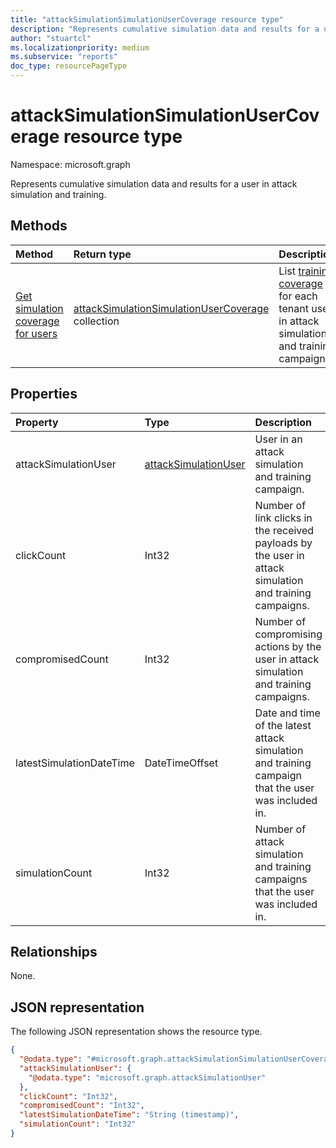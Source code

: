 ```yaml
---
title: "attackSimulationSimulationUserCoverage resource type"
description: "Represents cumulative simulation data and results for a user in attack simulation and training."
author: "stuartcl"
ms.localizationpriority: medium
ms.subservice: "reports"
doc_type: resourcePageType
---
```


# attackSimulationSimulationUserCoverage resource type

Namespace: microsoft.graph

Represents cumulative simulation data and results for a user in attack simulation and training.

## Methods
|Method|Return type|Description|
|:---|:---|:---|
|[Get simulation coverage for users](../api/securityreportsroot-getattacksimulationsimulationusercoverage.md)|[attackSimulationSimulationUserCoverage](../resources/attacksimulationsimulationusercoverage.md) collection|List [training coverage](../resources/attacksimulationtrainingusercoverage.md) for each tenant user in attack simulation and training campaigns.|

## Properties
|Property|Type|Description|
|:---|:---|:---|
|attackSimulationUser|[attackSimulationUser](../resources/attacksimulationuser.md)|User in an attack simulation and training campaign.|
|clickCount|Int32|Number of link clicks in the received payloads by the user in attack simulation and training campaigns.|
|compromisedCount|Int32|Number of compromising actions by the user in attack simulation and training campaigns.|
|latestSimulationDateTime|DateTimeOffset|Date and time of the latest attack simulation and training campaign that the user was included in.|
|simulationCount|Int32|Number of attack simulation and training campaigns that the user was included in.|

## Relationships
None.

## JSON representation
The following JSON representation shows the resource type.
<!-- {
  "blockType": "resource",
  "@odata.type": "microsoft.graph.attackSimulationSimulationUserCoverage"
}
-->
``` json
{
  "@odata.type": "#microsoft.graph.attackSimulationSimulationUserCoverage",
  "attackSimulationUser": {
    "@odata.type": "microsoft.graph.attackSimulationUser"
  },
  "clickCount": "Int32",
  "compromisedCount": "Int32",
  "latestSimulationDateTime": "String (timestamp)",
  "simulationCount": "Int32"
}
```

